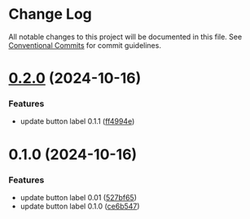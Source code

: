 # Change Log

All notable changes to this project will be documented in this file.
See [Conventional Commits](https://conventionalcommits.org) for commit guidelines.

# [0.2.0](https://github.com/eshanwp/aii-touch/compare/@eshanwp/fem-ui-components@0.1.0...@eshanwp/fem-ui-components@0.2.0) (2024-10-16)

### Features

-   update button label 0.1.1 ([ff4994e](https://github.com/eshanwp/aii-touch/commit/ff4994ea985b23e5866ad2a06d9475ef4e44761a))

# 0.1.0 (2024-10-16)

### Features

-   update button label 0.01 ([527bf65](https://github.com/eshanwp/aii-touch/commit/527bf65e0e38c9a5863d52961ea67a6fe02b4e21))
-   update button label 0.1.0 ([ce6b547](https://github.com/eshanwp/aii-touch/commit/ce6b547c2d9fb7d10a2432133598c5fd400d326a))
